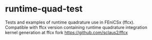# runtime-quad-test
Tests and examples of runtime quadrature use in FEniCSx (ffcx).
Compatible with ffcx version containing runtime quadrature integration kernel generation at ffcx fork https://github.com/sclaus2/ffcx

